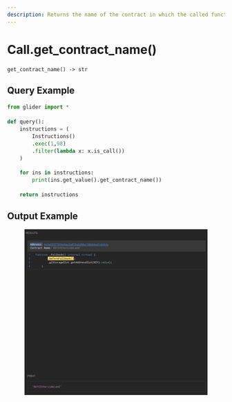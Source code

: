 ```yaml
---
description: Returns the name of the contract in which the called function is
---
```


# Call.get\_contract\_name()

`get_contract_name() -> str`

## Query Example

```python
from glider import *

def query():
    instructions = (
        Instructions()
        .exec(1,98)
        .filter(lambda x: x.is_call())
    )

    for ins in instructions:
        print(ins.get_value().get_contract_name())

    return instructions
```

## Output Example

<figure><img src="../../../.gitbook/assets/image (47).png" alt=""><figcaption></figcaption></figure>
